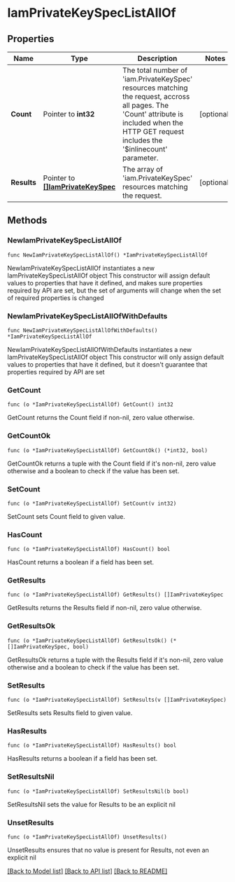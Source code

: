 # IamPrivateKeySpecListAllOf

## Properties

Name | Type | Description | Notes
------------ | ------------- | ------------- | -------------
**Count** | Pointer to **int32** | The total number of &#39;iam.PrivateKeySpec&#39; resources matching the request, accross all pages. The &#39;Count&#39; attribute is included when the HTTP GET request includes the &#39;$inlinecount&#39; parameter. | [optional] 
**Results** | Pointer to [**[]IamPrivateKeySpec**](IamPrivateKeySpec.md) | The array of &#39;iam.PrivateKeySpec&#39; resources matching the request. | [optional] 

## Methods

### NewIamPrivateKeySpecListAllOf

`func NewIamPrivateKeySpecListAllOf() *IamPrivateKeySpecListAllOf`

NewIamPrivateKeySpecListAllOf instantiates a new IamPrivateKeySpecListAllOf object
This constructor will assign default values to properties that have it defined,
and makes sure properties required by API are set, but the set of arguments
will change when the set of required properties is changed

### NewIamPrivateKeySpecListAllOfWithDefaults

`func NewIamPrivateKeySpecListAllOfWithDefaults() *IamPrivateKeySpecListAllOf`

NewIamPrivateKeySpecListAllOfWithDefaults instantiates a new IamPrivateKeySpecListAllOf object
This constructor will only assign default values to properties that have it defined,
but it doesn't guarantee that properties required by API are set

### GetCount

`func (o *IamPrivateKeySpecListAllOf) GetCount() int32`

GetCount returns the Count field if non-nil, zero value otherwise.

### GetCountOk

`func (o *IamPrivateKeySpecListAllOf) GetCountOk() (*int32, bool)`

GetCountOk returns a tuple with the Count field if it's non-nil, zero value otherwise
and a boolean to check if the value has been set.

### SetCount

`func (o *IamPrivateKeySpecListAllOf) SetCount(v int32)`

SetCount sets Count field to given value.

### HasCount

`func (o *IamPrivateKeySpecListAllOf) HasCount() bool`

HasCount returns a boolean if a field has been set.

### GetResults

`func (o *IamPrivateKeySpecListAllOf) GetResults() []IamPrivateKeySpec`

GetResults returns the Results field if non-nil, zero value otherwise.

### GetResultsOk

`func (o *IamPrivateKeySpecListAllOf) GetResultsOk() (*[]IamPrivateKeySpec, bool)`

GetResultsOk returns a tuple with the Results field if it's non-nil, zero value otherwise
and a boolean to check if the value has been set.

### SetResults

`func (o *IamPrivateKeySpecListAllOf) SetResults(v []IamPrivateKeySpec)`

SetResults sets Results field to given value.

### HasResults

`func (o *IamPrivateKeySpecListAllOf) HasResults() bool`

HasResults returns a boolean if a field has been set.

### SetResultsNil

`func (o *IamPrivateKeySpecListAllOf) SetResultsNil(b bool)`

 SetResultsNil sets the value for Results to be an explicit nil

### UnsetResults
`func (o *IamPrivateKeySpecListAllOf) UnsetResults()`

UnsetResults ensures that no value is present for Results, not even an explicit nil

[[Back to Model list]](../README.md#documentation-for-models) [[Back to API list]](../README.md#documentation-for-api-endpoints) [[Back to README]](../README.md)


